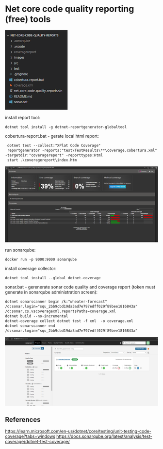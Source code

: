 # Net core code quality reporting (free) tools

![Executables](./images/executables.png)

install report tool:

```
dotnet tool install -g dotnet-reportgenerator-globaltool
```

cobertura-report.bat - gerate local html report:

```
 dotnet test --collect:"XPlat Code Coverage"
 reportgenerator -reports:"test\TestResults\**\coverage.cobertura.xml" -targetdir:"coveragereport" -reporttypes:Html
 start .\coveragereport\index.htm
```

![Code coverage](./images/cobertura.png)

run sonarqube:

```
docker run -p 9000:9000 sonarqube
```

install coverage collector:

```
dotnet tool install --global dotnet-coverage
```

sonar.bat - gerenerate sonar code quality and coverage report (token must generate in sonarqube administration screen):

```
dotnet sonarscanner begin /k:"wheater-forecast" /d:sonar.login="squ_2bb9cbd19da3ad7e797edff029f89bee1816843a" /d:sonar.cs.vscoveragexml.reportsPaths=coverage.xml
dotnet build --no-incremental
dotnet-coverage collect dotnet test -f xml  -o coverage.xml
dotnet sonarscanner end /d:sonar.login="squ_2bb9cbd19da3ad7e797edff029f89bee1816843a"
```

![Sonar](./images/sonar.png)

## References

https://learn.microsoft.com/en-us/dotnet/core/testing/unit-testing-code-coverage?tabs=windows
https://docs.sonarqube.org/latest/analysis/test-coverage/dotnet-test-coverage/